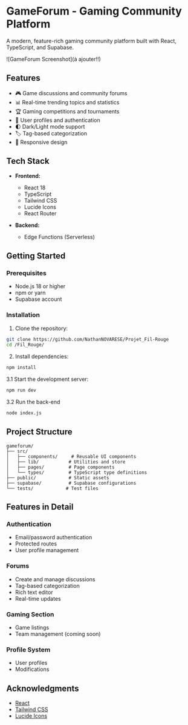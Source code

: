 # GameForum - Gaming Community Platform

A modern, feature-rich gaming community platform built with React, TypeScript, and Supabase.

![GameForum Screenshot](à ajouter!!)

## Features

- 🎮 Game discussions and community forums
- 📊 Real-time trending topics and statistics
- 🏆 Gaming competitions and tournaments
- 👤 User profiles and authentication
- 🌓 Dark/Light mode support
- 🏷️ Tag-based categorization
- 📱 Responsive design

## Tech Stack

- **Frontend:**
  - React 18
  - TypeScript
  - Tailwind CSS
  - Lucide Icons
  - React Router

- **Backend:**
  - Edge Functions (Serverless)

## Getting Started

### Prerequisites

- Node.js 18 or higher
- npm or yarn
- Supabase account

### Installation

1. Clone the repository:
```bash
git clone https://github.com/NathanNOVARESE/Projet_Fil-Rouge
cd /Fil_Rouge/
```

2. Install dependencies:
```bash
npm install
```

3.1 Start the development server:
```bash
npm run dev
```
3.2 Run the back-end

```bash
node index.js
```

## Project Structure

```
gameforum/
├── src/
│   ├── components/     # Reusable UI components
│   ├── lib/           # Utilities and store
│   ├── pages/         # Page components
│   └── types/         # TypeScript type definitions
├── public/            # Static assets
├── supabase/          # Supabase configurations
└── tests/            # Test files
```

## Features in Detail

### Authentication
- Email/password authentication
- Protected routes
- User profile management

### Forums
- Create and manage discussions
- Tag-based categorization
- Rich text editor
- Real-time updates

### Gaming Section
- Game listings
- Team management (coming soon)

### Profile System
- User profiles
- Modifications

## Acknowledgments

- [React](https://reactjs.org/)
- [Tailwind CSS](https://tailwindcss.com/)
- [Lucide Icons](https://lucide.dev/)
